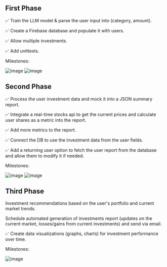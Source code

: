 ## First Phase

✅ Train the LLM model & parse the user input into (category, amount). 

✅ Create a Firebase database and populate it with users.

✅ Allow multiple investments.

✅ Add unittests.

Milestones:

![image](https://github.com/hussaino03/track-investments/assets/67332652/80744a01-5197-4cb8-b449-65e4eae50a62)
![image](https://github.com/hussaino03/track-investments/assets/67332652/5a1549da-ee7b-45ef-a5d3-3707fe9c3767)


## Second Phase

✅ Process the user investment data and mock it into a JSON summary report.

✅ Integrate a real-time stocks api to get the current prices and calculate user shares as a metric into the report.

✅ Add more metrics to the report.

✅ Connect the DB to use the investment data from the user fields.

✅ Add a returning user option to fetch the user report from the database and allow them to modify it if needed.

Milestones:

![image](https://github.com/hussaino03/track-investments/assets/67332652/3eb2a5a3-a354-4f52-9614-d16f744fca4b)
![image](https://github.com/hussaino03/track-investments/assets/67332652/ec0753ba-87ff-48e7-8e59-8d8faad66cf6)



## Third Phase 

Investment recommendations based on the user's portfolio and current market trends.

Schedule automated generation of investments report (updates on the current market, losses/gains from current investments) and send via email.

✅ Create data visualizations (graphs, charts) for investment performance over time.

Milestones:

![image](https://github.com/hussaino03/track-investments/assets/67332652/1d3f226c-2933-4e92-86a1-77d3702c1846)


